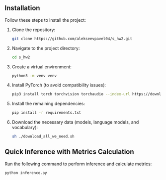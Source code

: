## Installation

Follow these steps to install the project:

1. Clone the repository:

   ```bash
   git clone https://github.com/alekseevpavel04/s_hw2.git
   ```

2. Navigate to the project directory:

   ```bash
   cd s_hw2
   ```

3. Create a virtual environment:

   ```bash
   python3 -m venv venv
   ```

4. Install PyTorch (to avoid compatibility issues):

   ```bash
   pip3 install torch torchvision torchaudio --index-url https://download.pytorch.org/whl/cu124
   ```

5. Install the remaining dependencies:

   ```bash
   pip install -r requirements.txt
   ```

6. Download the necessary data (models, language models, and vocabulary):

   ```bash
   sh ./download_all_we_need.sh
   ```

## Quick Inference with Metrics Calculation

Run the following command to perform inference and calculate metrics:

```bash
python inference.py
